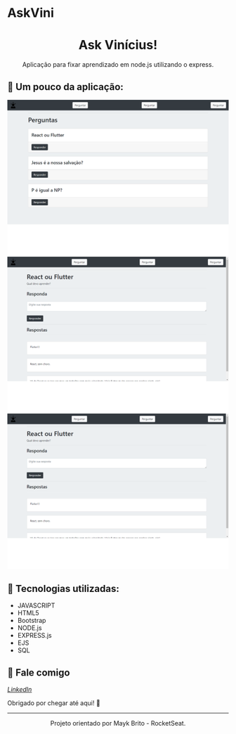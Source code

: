 # AskVini
<h1 align="center">
    Ask Vinícius!
</h1>

<p align="center">
Aplicação para fixar aprendizado em node.js utilizando o express.
</p>

📌 Um pouco da aplicação:
------------------



<img src="print_git/1.png" alt="page-home">
<img src="print_git/2.png" alt="page-new-idea">
<img src="print_git/3.png" alt="page-view-idea">

🔧 Tecnologias utilizadas:
------------------

- JAVASCRIPT
- HTML5
- Bootstrap
- NODE.js
- EXPRESS.js
- EJS
- SQL

💬 Fale comigo
------------------
[*LinkedIn*](https://www.linkedin.com/in/vgfranca)

Obrigado por chegar até aqui! 🚀

------------------
<p align="center">
Projeto orientado por Mayk Brito - RocketSeat.</p>
